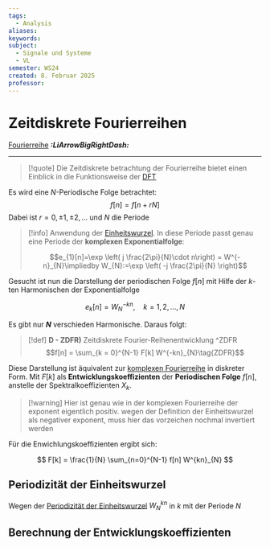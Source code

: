 ```yaml
---
tags:
  - Analysis
aliases: 
keywords: 
subject:
  - Signale und Systeme
  - VL
semester: WS24
created: 8. Februar 2025
professor:
---
```

 

# Zeitdiskrete Fourierreihen

[Fourierreihe](Fourierreihe.md) ***:LiArrowBigRightDash:***

---

> [!quote] Die Zeitdiskrete betrachtung der Fourierreihe bietet einen Einblick in die Funktionsweise der [DFT](DFT.md)

Es wird eine $N$-Periodische Folge betrachtet:
$$f[n]=f[n+rN]$$
Dabei ist $r=0,\pm 1, \pm 2, \dots$ und $N$ die Periode

> [!info] Anwendung der [Einheitswurzel](Einheitswurzel.md).
> In diese Periode passt genau eine Periode der **komplexen Exponentialfolge**:
> 
> $$e_{1}[n]=\exp \left( j \frac{2\pi}{N}\cdot n\right) = W^{-n}_{N}\impliedby W_{N}:=\exp \left( -j \frac{2\pi}{N} \right)$$


Gesucht ist nun die Darstellung der periodischen Folge $f[n]$ mit Hilfe der $k$-ten Harmonischen der Exponentialfolge 

$$
e_{k}[n] = W^{-kn}_{N}, \quad k=1,2,\dots,N
$$

Es gibt nur **$N$** verschieden Harmonische. Daraus folgt:

> [!def] **D - ZDFR)** Zeitdiskrete Fourier-Reihenentwicklung ^ZDFR
> $$f[n] = \sum_{k = 0}^{N-1} F[k] W^{-kn}_{N}\tag{ZDFR}$$

Diese Darstellung ist äquivalent zur [komplexen Fourierreihe](Fourierreihe.md#Komplexe%20Fourierreihe) in diskreter Form. Mit $F[k]$ als **Entwicklungskoeffizienten** der **Periodischen Folge** $f[n]$, anstelle der Spektralkoeffizienten $X_{k}$.

> [!warning] Hier ist genau wie in der komplexen Fourierreihe der exponent eigentlich positiv.
> wegen der Definition der Einheitswurzel als negativer exponent, muss hier das vorzeichen nochmal invertiert werden

Für die Enwichlungskoeffizienten ergibt sich:

$$
F[k] = \frac{1}{N} \sum_{n=0}^{N-1} f[n] W^{kn}_{N}
$$

## Periodizität der Einheitswurzel

Wegen der [Periodizität der Einheitswurzel](Einheitswurzel.md#Periodizität) $W^{kn}_{N}$ in $k$ mit der Periode $N$

## Berechnung der Entwicklungskoeffizienten